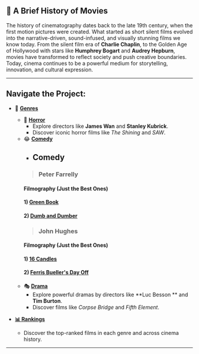 ## 🎥 A Brief History of Movies

The history of cinematography dates back to the late 19th century, when the first motion pictures were created. What started as short silent films evolved into the narrative-driven, sound-infused, and visually stunning films we know today. From the silent film era of **Charlie Chaplin**, to the Golden Age of Hollywood with stars like **Humphrey Bogart** and **Audrey Hepburn**, movies have transformed to reflect society and push creative boundaries. Today, cinema continues to be a powerful medium for storytelling, innovation, and cultural expression.

---

## Navigate the Project:

- 📂 **[Genres](./genres2.md)**
  - 👻 **[Horror](./horror.md)**
    - Explore directors like **James Wan** and **Stanley Kubrick**.
    - Discover iconic horror films like *The Shining* and *SAW*.
  - 😂 **[Comedy](./genres2.md)**
    - ## Comedy
    >### Peter Farrelly 
    #### Filmography (Just the Best Ones)
    #### 1) [Green Book](./greenbook.md)
    #### 2) [Dumb and Dumber](./dumb.md)
    >### John Hughes
    #### Filmography (Just the Best Ones)
    #### 1) [16 Candles](./16candles.md)
    #### 2) [Ferris Bueller's Day Off](./ferris.md)
  - 🎭 **[Drama](./drama.md)**
    - Explore powerful dramas by directors like **Luc Besson ** and **Tim Burton**.
    - Discover films like *Corpse Bridge* and *Fifth Element*.

- **[📊 Rankings](./rankings2.md)**
    - Discover the top-ranked films in each genre and across cinema history.


---
